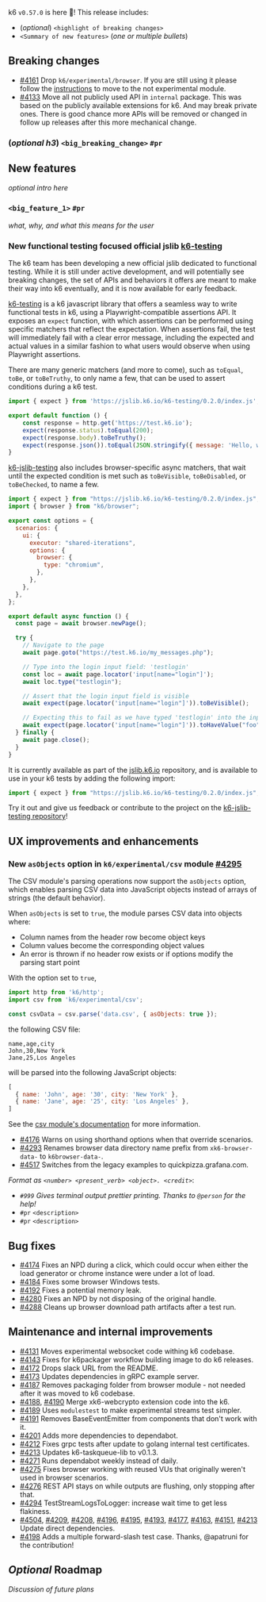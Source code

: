 k6 `v0.57.0` is here 🎉! This release includes:

- (_optional_) `<highlight of breaking changes>`
- `<Summary of new features>` (_one or multiple bullets_)


## Breaking changes

- [#4161](https://github.com/grafana/k6/pull/4161) Drop `k6/experimental/browser`. If you are still using it please follow the [instructions](https://grafana.com/docs/k6/latest/using-k6-browser/migrating-to-k6-v0-52/) to move to the not experimental module.
- [#4133](https://github.com/grafana/k6/pull/4133) Move all not publicly used API in `internal` package. This was based on the publicly available extensions for k6. And may break private ones. There is good chance more APIs will be removed or changed in follow up releases after this more mechanical change.

### (_optional h3_) `<big_breaking_change>` `#pr`

## New features

_optional intro here_

### `<big_feature_1>` `#pr`

_what, why, and what this means for the user_

### New functional testing focused official jslib [k6-testing](https://github.com/grafana/k6-jslib-testing)

The k6 team has been developing a new official jslib dedicated to functional testing. While it is still under active development, and will potentially see breaking changes, the set of APIs and behaviors it offers are meant to make their way into k6 eventually, and it is now available for early feedback.

[k6-testing](https://github.com/grafana/k6-jslib-testing) is a k6 javascript library that offers a seamless way to write functional tests in k6, using a Playwright-compatible assertions API. It exposes an `expect` function, with which assertions can be performed using specific matchers that reflect the expectation.
When assertions fail, the test will immediately fail with a clear error message, including the expected and actual values in a similar fashion to what users would observe when using Playwright assertions. 

There are many generic matchers (and more to come), such as `toEqual`, `toBe`, or `toBeTruthy`, to only name a few, that can be used to assert conditions during a k6 test.

```javascript
import { expect } from 'https://jslib.k6.io/k6-testing/0.2.0/index.js';

export default function () {
    const response = http.get('https://test.k6.io');
    expect(response.status).toEqual(200);
    expect(response.body).toBeTruthy();
    expect(response.json()).toEqual(JSON.stringify({ message: 'Hello, world!' }));
}
```

[k6-jslib-testing](https://github.com/grafana/k6-jslib-testing) also includes browser-specific async matchers, that wait until the expected condition is met such as `toBeVisible`, `toBeDisabled`, or `toBeChecked`, to name a few.

```javascript
import { expect } from "https://jslib.k6.io/k6-testing/0.2.0/index.js";
import { browser } from "k6/browser";

export const options = {
  scenarios: {
    ui: {
      executor: "shared-iterations",
      options: {
        browser: {
          type: "chromium",
        },
      },
    },
  },
};

export default async function () {
  const page = await browser.newPage();

  try {
    // Navigate to the page
    await page.goto("https://test.k6.io/my_messages.php");

    // Type into the login input field: 'testlogin'
    const loc = await page.locator('input[name="login"]');
    await loc.type("testlogin");

    // Assert that the login input field is visible
    await expect(page.locator('input[name="login"]')).toBeVisible();

    // Expecting this to fail as we have typed 'testlogin' into the input instead of 'foo'
    await expect(page.locator('input[name="login"]')).toHaveValue("foo");
  } finally {
    await page.close();
  }
}
```

It is currently available as part of the [jslib.k6.io](https://jslib.k6.io) repository, and is available to use in your k6 tests by adding the following import:

```javascript
import { expect } from "https://jslib.k6.io/k6-testing/0.2.0/index.js";
```

Try it out and give us feedback or contribute to the project on the [k6-jslib-testing repository](https://github.com/grafana/k6-jslib-testing)!


## UX improvements and enhancements

### New `asObjects` option in `k6/experimental/csv` module [#4295](https://github.com/grafana/k6/pull/4295)

The CSV module's parsing operations now support the `asObjects` option, which enables parsing CSV data into JavaScript objects instead of arrays of strings (the default behavior).

When `asObjects` is set to `true`, the module parses CSV data into objects where:
- Column names from the header row become object keys
- Column values become the corresponding object values
- An error is thrown if no header row exists or if options modify the parsing start point

With the option set to `true`, 

```js
import http from 'k6/http';
import csv from 'k6/experimental/csv';

const csvData = csv.parse('data.csv', { asObjects: true });
```

the following CSV file:

```csv
name,age,city
John,30,New York
Jane,25,Los Angeles
```

will be parsed into the following JavaScript objects:

```js
[
  { name: 'John', age: '30', city: 'New York' },
  { name: 'Jane', age: '25', city: 'Los Angeles' },
]
```

See the [csv module's documentation](https://grafana.com/docs/k6/latest/javascript-api/k6-experimental/csv/) for more information.

- [#4176](https://github.com/grafana/k6/pull/4176) Warns on using shorthand options when that override scenarios.
- [#4293](https://github.com/grafana/k6/pull/4293) Renames browser data directory name prefix from `xk6-browser-data-` to `k6browser-data-`.
- [#4517](https://github.com/grafana/k6/pull/4517) Switches from the legacy examples to quickpizza.grafana.com.

_Format as `<number> <present_verb> <object>. <credit>`_:

- _`#999` Gives terminal output prettier printing. Thanks to `@person` for the help!_
- `#pr` `<description>`
- `#pr` `<description>`

## Bug fixes

- [#4174](https://github.com/grafana/k6/pull/4174) Fixes an NPD during a click, which could occur when either the load generator or chrome instance were under a lot of load.
- [#4184](https://github.com/grafana/k6/pull/4184) Fixes some browser Windows tests.
- [#4192](https://github.com/grafana/k6/pull/4192) Fixes a potential memory leak.
- [#4280](https://github.com/grafana/k6/pull/4280) Fixes an NPD by not disposing of the original handle.
- [#4288](https://github.com/grafana/k6/pull/4288) Cleans up browser download path artifacts after a test run.

## Maintenance and internal improvements

- [#4131](https://github.com/grafana/k6/pull/4131) Moves experimental websocket code withing k6 codebase.
- [#4143](https://github.com/grafana/k6/pull/4143) Fixes for k6packager workflow building image to do k6 releases.
- [#4172](https://github.com/grafana/k6/pull/4172) Drops slack URL from the README.
- [#4173](https://github.com/grafana/k6/pull/4173) Updates dependencies in gRPC example server.
- [#4187](https://github.com/grafana/k6/pull/4187) Removes packaging folder from browser module - not needed after it was moved to k6 codebase.
- [#4188](https://github.com/grafana/k6/pull/4188), [#4190](https://github.com/grafana/k6/pull/4190) Merge xk6-webcrypto extension code into the k6.
- [#4189](https://github.com/grafana/k6/pull/4189) Uses `modulestest` to make experimental streams test simpler.
- [#4191](https://github.com/grafana/k6/pull/4191) Removes BaseEventEmitter from components that don't work with it.
- [#4201](https://github.com/grafana/k6/pull/4201) Adds more dependencies to dependabot.
- [#4212](https://github.com/grafana/k6/pull/4212) Fixes grpc tests after update to golang internal test certificates.
- [#4213](https://github.com/grafana/k6/pull/4213) Updates k6-taskqueue-lib to v0.1.3.
- [#4271](https://github.com/grafana/k6/pull/4271) Runs dependabot weekly instead of daily.
- [#4275](https://github.com/grafana/k6/pull/4275) Fixes browser working with reused VUs that originally weren't used in browser scenarios.
- [#4276](https://github.com/grafana/k6/pull/4276) REST API stays on while outputs are flushing, only stopping after that.
- [#4294](https://github.com/grafana/k6/pull/4294) TestStreamLogsToLogger: increase wait time to get less flakiness.
- [#4504](https://github.com/grafana/k6/pull/4504), [#4209](https://github.com/grafana/k6/pull/4209), [#4208](https://github.com/grafana/k6/pull/4208), [#4196](https://github.com/grafana/k6/pull/4196), [#4195](https://github.com/grafana/k6/pull/4195), [#4193](https://github.com/grafana/k6/pull/4193), [#4177](https://github.com/grafana/k6/pull/4177), [#4163](https://github.com/grafana/k6/pull/4163), [#4151](https://github.com/grafana/k6/pull/4151), [#4213](https://github.com/grafana/k6/pull/4213) Update direct dependencies.
- [#4198](https://github.com/grafana/k6/pull/4198) Adds a multiple forward-slash test case. Thanks, @apatruni for the contribution!

## _Optional_ Roadmap

_Discussion of future plans_
